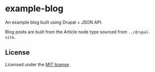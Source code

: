# example-blog

An example blog built using Drupal + JSON API.

Blog posts are built from the Article node type sourced from `../drupal-site`.

## License

Licensed under the [MIT license](https://github.com/reflexjs/reflexjs/blob/master/LICENSE).
